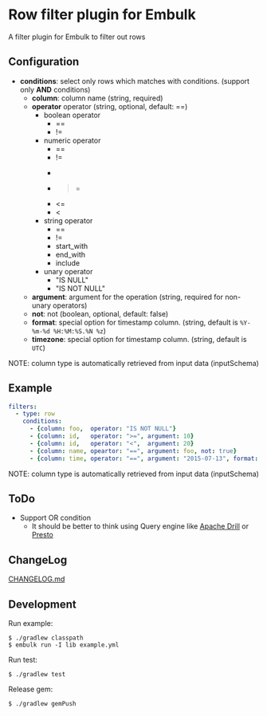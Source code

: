 # Row filter plugin for Embulk

A filter plugin for Embulk to filter out rows

## Configuration

* **conditions**: select only rows which matches with conditions. (support only **AND** conditions)
  * **column**: column name (string, required)
  * **operator** operator (string, optional, default: ==)
    * boolean operator
      * ==
      * !=
    * numeric operator
      * ==
      * !=
      * >
      * >=
      * <=
      * <
    * string operator
      * ==
      * !=
      * start_with
      * end_with
      * include
    * unary operator
      * "IS NULL"
      * "IS NOT NULL"
  * **argument**: argument for the operation (string, required for non-unary operators)
  * **not**: not (boolean, optional, default: false)
  * **format**: special option for timestamp column. (string, default is `%Y-%m-%d %H:%M:%S.%N %z`)
  * **timezone**: special option for timestamp column. (string, default is `UTC`)

NOTE: column type is automatically retrieved from input data (inputSchema)

## Example

```yaml
filters:
  - type: row
    conditions:
      - {column: foo,  operator: "IS NOT NULL"}
      - {column: id,   operator: ">=", argument: 10}
      - {column: id,   operator: "<",  argument: 20}
      - {column: name, opeartor: "==", argument: foo, not: true}
      - {column: time, operator: "==", argument: "2015-07-13", format: "%Y-%m-%d"}
```

NOTE: column type is automatically retrieved from input data (inputSchema)

## ToDo

* Support OR condition
  * It should be better to think using Query engine like [Apache Drill](https://drill.apache.org/) or [Presto](https://prestodb.io/)

## ChangeLog

[CHANGELOG.md](./CHANGELOG.md)

## Development

Run example:

```
$ ./gradlew classpath
$ embulk run -I lib example.yml
```

Run test:

```
$ ./gradlew test
```

Release gem:

```
$ ./gradlew gemPush
```
